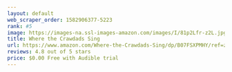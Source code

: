 ```yaml
---
layout: default 
﻿web_scraper_order: 1582906377-5223
rank: #5
image: https://images-na.ssl-images-amazon.com/images/I/81p2Lfr-z2L.jpg
title: Where the Crawdads Sing
url: https://www.amazon.com/Where-the-Crawdads-Sing/dp/B07FSXPMHY/ref=zg_mw_audible_5?_encoding=UTF8&psc=1&refRID=VQVVVPNRQFD2M3VKYXDG
reviews: 4.8 out of 5 stars
price: $0.00 Free with Audible trial
---
```

